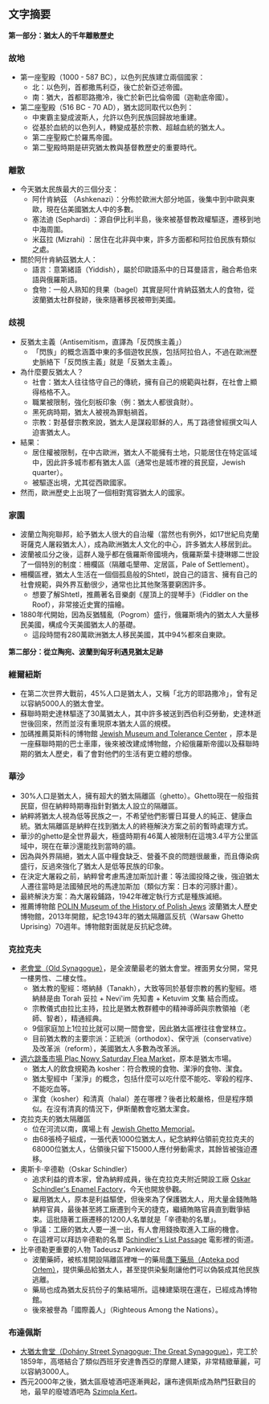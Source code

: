 ---
---
## 文字摘要

**第一部分：猶太人的千年離散歷史**

### 故地

* 第一座聖殿（1000 - 587 BC），以色列民族建立兩個國家：
  * 北：以色列，首都撒馬利亞，後亡於新亞述帝國。
  * 南：猶大，首都耶路撒冷，後亡於新巴比倫帝國（迦勒底帝國）。
* 第二座聖殿（516 BC - 70 AD），猶太認同取代以色列：
  * 中東霸主變成波斯人，允許以色列民族回歸故地重建。
  * 從基於血統的以色列人，轉變成基於宗教、超越血統的猶太人。
  * 第二座聖殿亡於羅馬帝國。
  * 第二聖殿時期是研究猶太教與基督教歷史的重要時代。

### 離散

* 今天猶太民族最大的三個分支：
  * 阿什肯納茲 （Ashkenazi）：分佈於歐洲大部分地區，後集中到中歐與東歐，現在佔美國猶太人中的多數。
  * 塞法迪 (Sephardi) ：源自伊比利半島，後來被基督教政權驅逐，遷移到地中海周圍。
  * 米茲拉 (Mizrahi) ：居住在北非與中東，許多方面都和阿拉伯民族有類似之處。
* 關於阿什肯納茲猶太人：
  * 語言：意第緒語（Yiddish），屬於印歐語系中的日耳曼語言，融合希伯來語與俄羅斯語。
  * 食物：一般人熟知的貝果（bagel）其實是阿什肯納茲猶太人的食物，從波蘭猶太社群發跡，後來隨著移民被帶到美國。

### 歧視

* 反猶太主義（Antisemitism，直譯為「反閃族主義」）
  * 「閃族」的概念涵蓋中東的多個遊牧民族，包括阿拉伯人，不過在歐洲歷史脈絡下「反閃族主義」就是「反猶太主義」。
* 為什麼要反猶太人？
  * 社會：猶太人往往恪守自己的傳統，擁有自己的規範與社群，在社會上顯得格格不入。
  * 職業被限制，強化刻板印象（例：猶太人都很貪財）。
  * 黑死病時期，猶太人被視為罪魁禍首。
  * 宗教：對基督宗教來說，猶太人是謀殺耶穌的人，馬丁路德曾經撰文叫人迫害猶太人。
* 結果：
  * 居住權被限制，在中古歐洲，猶太人不能擁有土地，只能居住在特定區域中，因此許多城市都有猶太人區（通常也是城市裡的貧民窟，Jewish quarter）。
  * 被驅逐出境，尤其從西歐國家。
* 然而，歐洲歷史上出現了一個相對寬容猶太人的國家。

### 家園

* 波蘭立陶宛聯邦，給予猶太人很大的自治權（當然也有例外，如17世紀烏克蘭哥薩克人屠殺猶太人），成為歐洲猶太人文化的中心，許多猶太人移居到此。
* 波蘭被瓜分之後，這群人幾乎都在俄羅斯帝國境內，俄羅斯葉卡捷琳娜二世設了一個特別的制度：柵欄區（隔離屯墾帶、定居區，Pale of Settlement）。
* 柵欄區裡，猶太人生活在一個個孤島般的Shtetl，說自己的語言、擁有自己的社會規範，與外界互動很少，通常也比其他聚落要窮困許多。
  * 想要了解Shtetl，推薦著名音樂劇《屋頂上的提琴手》（Fiddler on the Roof），非常接近史實的描繪。
* 1880年代開始，因為反猶騷亂（Pogrom）盛行，俄羅斯境內的猶太人大量移民美國，構成今天美國猶太人的基礎。
  * 這段時間有280萬歐洲猶太人移民美國，其中94%都來自東歐。

**第二部分：從立陶宛、波蘭到匈牙利遇見猶太足跡**

### 維爾紐斯

* 在第二次世界大戰前，45%人口是猶太人，又稱「北方的耶路撒冷」，曾有足以容納5000人的猶太會堂。
* 蘇聯時期史達林驅逐了30萬猶太人，其中許多被送到西伯利亞勞動，史達林逝世後回來，然而並沒有重現原本猶太人區的規模。
* 加碼推薦莫斯科的博物館 [Jewish Museum and Tolerance Center](https://www.google.com/maps/place/Jewish+Museum+and+Tolerance+Center/data=!4m2!3m1!19sChIJ_Q6wSgRKtUYRFUrjD6z_m5o) ，原本是一座蘇聯時期的巴士車庫，後來被改建成博物館，介紹俄羅斯帝國以及蘇聯時期的猶太人歷史，看了會對他們的生活有更立體的想像。

### 華沙

* 30%人口是猶太人，擁有超大的猶太隔離區（ghetto）。Ghetto現在一般指貧民窟，但在納粹時期專指針對猶太人設立的隔離區。
* 納粹將猶太人視為低等民族之一，不希望他們影響日耳曼人的純正、健康血統。猶太隔離區是納粹在找到猶太人的終極解決方案之前的暫時處理方式。
* 華沙的ghetto是全世界最大，極盛時期有46萬人被限制在這塊3.4平方公里區域中，現在在華沙還能找到當時的牆。
* 因為與外界隔絕，猶太人區中糧食缺乏、營養不良的問題很嚴重，而且傳染病盛行，反過來強化了猶太人是低等民族的印象。
* 在決定大屠殺之前，納粹曾考慮​​馬達加斯加計畫：等法國投降之後，強迫猶太人遷往當時是法國殖民地的馬達加斯加（類似方案：日本的河豚計畫）。
* 最終解決方案：為大屠殺鋪路，1942年確定執行方式是種族滅絕。
* 推薦博物館 [POLIN Museum of the History of Polish Jews](https://www.google.com/maps/place/POLIN+Museum+of+the+History+of+Polish+Jews/data=!4m2!3m1!19sChIJc7iVqXnMHkcRsDBEUEPaGuI) 波蘭猶太人歷史博物館，2013年開館，紀念1943年的猶太隔離區反抗（Warsaw Ghetto Uprising）70週年。博物館對面就是反抗紀念碑。

### 克拉克夫

* [老會堂（Old Synagogue）](https://www.google.com/maps/place/Old+Synagogue/data=!4m2!3m1!19sChIJselQM0BbFkcRRNtlrwTACk4)，是全波蘭最老的猶太會堂。裡面男女分開，常見一樓男性、二樓女性。
  * 猶太教的聖經：塔納赫（Tanakh），大致等同於基督宗教的舊約聖經。塔納赫是由 Torah 妥拉 + Nevi'im 先知書 + Ketuvim 文集 結合而成。
  * 宗教儀式由拉比主持，拉比是猶太教群體中的精神導師與宗教領袖（老師、智者），精通經典。
  * 9個家庭加上1位拉比就可以開一間會堂，因此猶太區裡往往會堂林立。
  * 目前猶太教的主要宗派：正統派（orthodox）、保守派（conservative）及改革派（reform），美國猶太人多數為改革派。
* [週六跳蚤市場 Plac Nowy Saturday Flea Market](https://www.google.com/maps/place/Plac+Nowy+Saturday+Flea+Market/data=!4m2!3m1!19sChIJO9OqXmpbFkcRcpxb6g0jIsw)，原本是猶太市場。
  * 猶太人的飲食規範為 kosher：符合教規的食物、潔淨的食物、潔食。
  * 猶太聖經中「潔淨」的概念，包括什麼可以吃什麼不能吃、宰殺的程序、不能吃血等。
  * 潔食（kosher）和清真（halal）差在哪裡？後者比較嚴格，但是程序類似。在沒有清真的情況下，伊斯蘭教會吃猶太潔食。
* 克拉克夫的猶太隔離區
  * 位在河流以南，廣場上有 [Jewish Ghetto Memorial](https://www.google.com/maps/place/Jewish+Ghetto+Memorial/data=!4m2!3m1!19sChIJcXqVOURbFkcRi8K6aJlMCy0)。
  * 由68張椅子組成，一張代表1000位猶太人，紀念納粹佔領前克拉克夫的68000位猶太人，佔領後只留下15000人應付勞動需求，其餘皆被強迫遷移。
* 奧斯卡·辛德勒（Oskar Schindler）
  * 追求利益的資本家，曾為納粹成員，後在克拉克夫附近開設工廠 [Oskar Schindler's Enamel Factory](https://www.google.com/maps/place/Oskar+Schindler's+Enamel+Factory/data=!4m2!3m1!19sChIJ2-L1uEhbFkcR-Zek84Ap7zI)，今天也開放參觀。
  * 雇用猶太人，原本是利益驅使，但後來為了保護猶太人，用大量金錢賄賂納粹官員，最後甚至將工廠遷到今天的捷克，繼續賄賂官員直到戰爭結束。這批隨著工廠遷移的1200人名單就是「辛德勒的名單」。
  * 爭議：工廠的猶太人要一進一出，有人會用錢換取進入工廠的機會。
  * 在這裡可以拜訪辛德勒的名單 [Schindler's List Passage](https://www.google.com/maps/place/Schindler's+List+Passage/data=!4m2!3m1!19sChIJh9JoPmpbFkcR6mJ7dXukMSk) 電影裡的街道。
* 比辛德勒更重要的人物 Tadeusz Pankiewicz
  * 波蘭藥師，被核准開設隔離區裡唯一的藥局[鷹下藥局（Apteka pod Orłem）](https://www.google.com/maps/place/Apteka+Pod+Or%C5%82em/data=!4m2!3m1!19sChIJ34YvSURbFkcRRrFRmfKUu-s)，提供藥品給猶太人，甚至提供染髮劑讓他們可以偽裝成其他民族逃離。
  * 藥局也成為猶太反抗份子的集結場所。這棟建築現在還在，已經成為博物館。
  * 後來被譽為「國際義人」（Righteous Among the Nations）。

### 布達佩斯

* [大猶太會堂（Dohány Street Synagogue; The Great Synagogue）](https://www.google.com/maps/place/Doh%C3%A1ny+Street+Synagogue/data=!4m2!3m1!19sChIJz0F9UELcQUcRCIZQ0GOvKEE)，完工於1859年，高塔結合了類似西班牙安達魯西亞的摩爾人建築，非常精緻華麗，可以容納3000人。
* 西元2000年之後，猶太區廢墟酒吧逐漸興起，讓布達佩斯成為熱門狂歡目的地，最早的廢墟酒吧為 [Szimpla Kert](https://www.google.com/maps/place/Szimpla+Kert/data=!4m2!3m1!19sChIJ5Q3SoELcQUcRpB0x-9NCdyY)。